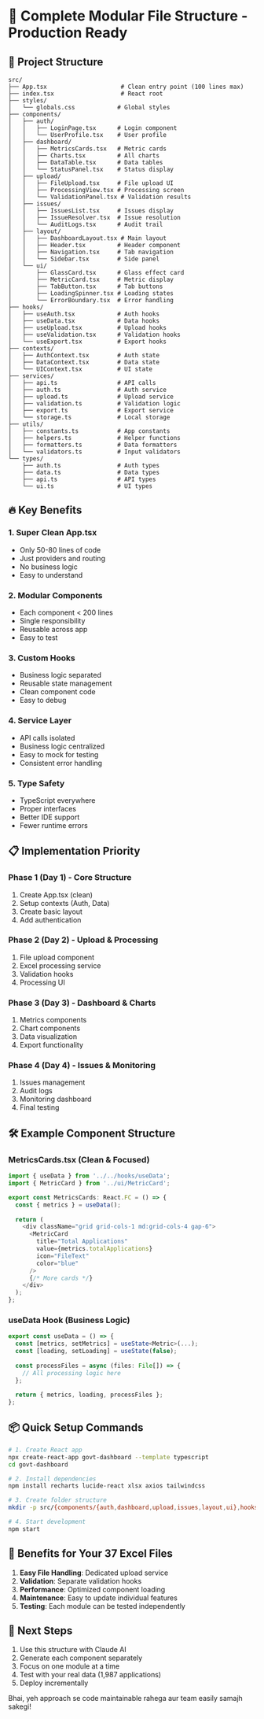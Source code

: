 # 🚀 Complete Modular File Structure - Production Ready

## 📁 Project Structure

```
src/
├── App.tsx                     # Clean entry point (100 lines max)
├── index.tsx                   # React root
├── styles/
│   └── globals.css            # Global styles
├── components/
│   ├── auth/
│   │   ├── LoginPage.tsx      # Login component
│   │   └── UserProfile.tsx    # User profile
│   ├── dashboard/
│   │   ├── MetricsCards.tsx   # Metric cards
│   │   ├── Charts.tsx         # All charts
│   │   ├── DataTable.tsx      # Data tables
│   │   └── StatusPanel.tsx    # Status display
│   ├── upload/
│   │   ├── FileUpload.tsx     # File upload UI
│   │   ├── ProcessingView.tsx # Processing screen
│   │   └── ValidationPanel.tsx # Validation results
│   ├── issues/
│   │   ├── IssuesList.tsx     # Issues display
│   │   ├── IssueResolver.tsx  # Issue resolution
│   │   └── AuditLogs.tsx      # Audit trail
│   ├── layout/
│   │   ├── DashboardLayout.tsx # Main layout
│   │   ├── Header.tsx         # Header component
│   │   ├── Navigation.tsx     # Tab navigation
│   │   └── Sidebar.tsx        # Side panel
│   └── ui/
│       ├── GlassCard.tsx      # Glass effect card
│       ├── MetricCard.tsx     # Metric display
│       ├── TabButton.tsx      # Tab buttons
│       ├── LoadingSpinner.tsx # Loading states
│       └── ErrorBoundary.tsx  # Error handling
├── hooks/
│   ├── useAuth.tsx            # Auth hooks
│   ├── useData.tsx            # Data hooks
│   ├── useUpload.tsx          # Upload hooks
│   ├── useValidation.tsx      # Validation hooks
│   └── useExport.tsx          # Export hooks
├── contexts/
│   ├── AuthContext.tsx        # Auth state
│   ├── DataContext.tsx        # Data state
│   └── UIContext.tsx          # UI state
├── services/
│   ├── api.ts                 # API calls
│   ├── auth.ts                # Auth service
│   ├── upload.ts              # Upload service
│   ├── validation.ts          # Validation logic
│   ├── export.ts              # Export service
│   └── storage.ts             # Local storage
├── utils/
│   ├── constants.ts           # App constants
│   ├── helpers.ts             # Helper functions
│   ├── formatters.ts          # Data formatters
│   └── validators.ts          # Input validators
└── types/
    ├── auth.ts                # Auth types
    ├── data.ts                # Data types
    ├── api.ts                 # API types
    └── ui.ts                  # UI types
```

## 🔥 Key Benefits

### 1. **Super Clean App.tsx**
- Only 50-80 lines of code
- Just providers and routing
- No business logic
- Easy to understand

### 2. **Modular Components**
- Each component < 200 lines
- Single responsibility
- Reusable across app
- Easy to test

### 3. **Custom Hooks**
- Business logic separated
- Reusable state management
- Clean component code
- Easy to debug

### 4. **Service Layer**
- API calls isolated
- Business logic centralized
- Easy to mock for testing
- Consistent error handling

### 5. **Type Safety**
- TypeScript everywhere
- Proper interfaces
- Better IDE support
- Fewer runtime errors

## 📋 Implementation Priority

### Phase 1 (Day 1) - Core Structure
1. Create App.tsx (clean)
2. Setup contexts (Auth, Data)
3. Create basic layout
4. Add authentication

### Phase 2 (Day 2) - Upload & Processing
1. File upload component
2. Excel processing service
3. Validation hooks
4. Processing UI

### Phase 3 (Day 3) - Dashboard & Charts
1. Metrics components
2. Chart components
3. Data visualization
4. Export functionality

### Phase 4 (Day 4) - Issues & Monitoring
1. Issues management
2. Audit logs
3. Monitoring dashboard
4. Final testing

## 🛠️ Example Component Structure

### MetricsCards.tsx (Clean & Focused)
```typescript
import { useData } from '../../hooks/useData';
import { MetricCard } from '../ui/MetricCard';

export const MetricsCards: React.FC = () => {
  const { metrics } = useData();
  
  return (
    <div className="grid grid-cols-1 md:grid-cols-4 gap-6">
      <MetricCard 
        title="Total Applications"
        value={metrics.totalApplications}
        icon="FileText"
        color="blue"
      />
      {/* More cards */}
    </div>
  );
};
```

### useData Hook (Business Logic)
```typescript
export const useData = () => {
  const [metrics, setMetrics] = useState<Metric>(...);
  const [loading, setLoading] = useState(false);
  
  const processFiles = async (files: File[]) => {
    // All processing logic here
  };
  
  return { metrics, loading, processFiles };
};
```

## 📦 Quick Setup Commands

```bash
# 1. Create React app
npx create-react-app govt-dashboard --template typescript
cd govt-dashboard

# 2. Install dependencies
npm install recharts lucide-react xlsx axios tailwindcss

# 3. Create folder structure
mkdir -p src/{components/{auth,dashboard,upload,issues,layout,ui},hooks,contexts,services,utils,types}

# 4. Start development
npm start
```

## 🎯 Benefits for Your 37 Excel Files

1. **Easy File Handling**: Dedicated upload service
2. **Validation**: Separate validation hooks
3. **Performance**: Optimized component loading
4. **Maintenance**: Easy to update individual features
5. **Testing**: Each module can be tested independently

## 🚀 Next Steps

1. Use this structure with Claude AI
2. Generate each component separately
3. Focus on one module at a time
4. Test with your real data (1,987 applications)
5. Deploy incrementally

Bhai, yeh approach se code maintainable rahega aur team easily samajh sakegi!